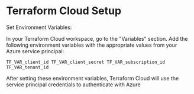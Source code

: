 # Terraform Cloud Setup

Set Environment Variables:

In your Terraform Cloud workspace, go to the "Variables" section.
Add the following environment variables with the appropriate values from your Azure service principal:

`TF_VAR_client_id
TF_VAR_client_secret
TF_VAR_subscription_id
TF_VAR_tenant_id`

After setting these environment variables, Terraform Cloud will use the service principal credentials to authenticate with Azure